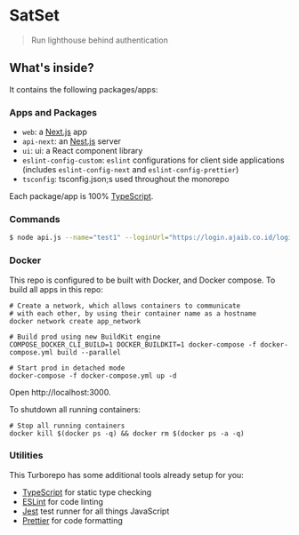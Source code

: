 # SatSet

> Run lighthouse behind authentication

## What's inside?

It contains the following packages/apps:

### Apps and Packages

- `web`: a [Next.js](https://nextjs.org/) app
- `api-next`: an [Nest.js](https://nestjs.com/) server
- `ui`: ui: a React component library
- `eslint-config-custom`: `eslint` configurations for client side applications (includes `eslint-config-next` and `eslint-config-prettier`)
- `tsconfig`: tsconfig.json;s used throughout the monorepo

Each package/app is 100% [TypeScript](https://www.typescriptlang.org/).

### Commands

```sh
$ node api.js --name="test1" --loginUrl="https://login.ajaib.co.id/login" --usernameSelector="input[name='email']" --passwordSelector="input[name='password']" --submitSelector="button[type='submit']" --hasPin=true --pinSelector=".pincode-input-text" --username="jefrydco@gmail.com" --password="YourSecretP@ssw0rd" --pin="0000" --url="https://invest.ajaib.co.id/#/saham/BBRI" --count="1"
```

### Docker

This repo is configured to be built with Docker, and Docker compose. To build all apps in this repo:

```
# Create a network, which allows containers to communicate
# with each other, by using their container name as a hostname
docker network create app_network

# Build prod using new BuildKit engine
COMPOSE_DOCKER_CLI_BUILD=1 DOCKER_BUILDKIT=1 docker-compose -f docker-compose.yml build --parallel

# Start prod in detached mode
docker-compose -f docker-compose.yml up -d
```

Open http://localhost:3000.

To shutdown all running containers:

```
# Stop all running containers
docker kill $(docker ps -q) && docker rm $(docker ps -a -q)
```

### Utilities

This Turborepo has some additional tools already setup for you:

- [TypeScript](https://www.typescriptlang.org/) for static type checking
- [ESLint](https://eslint.org/) for code linting
- [Jest](https://jestjs.io) test runner for all things JavaScript
- [Prettier](https://prettier.io) for code formatting
